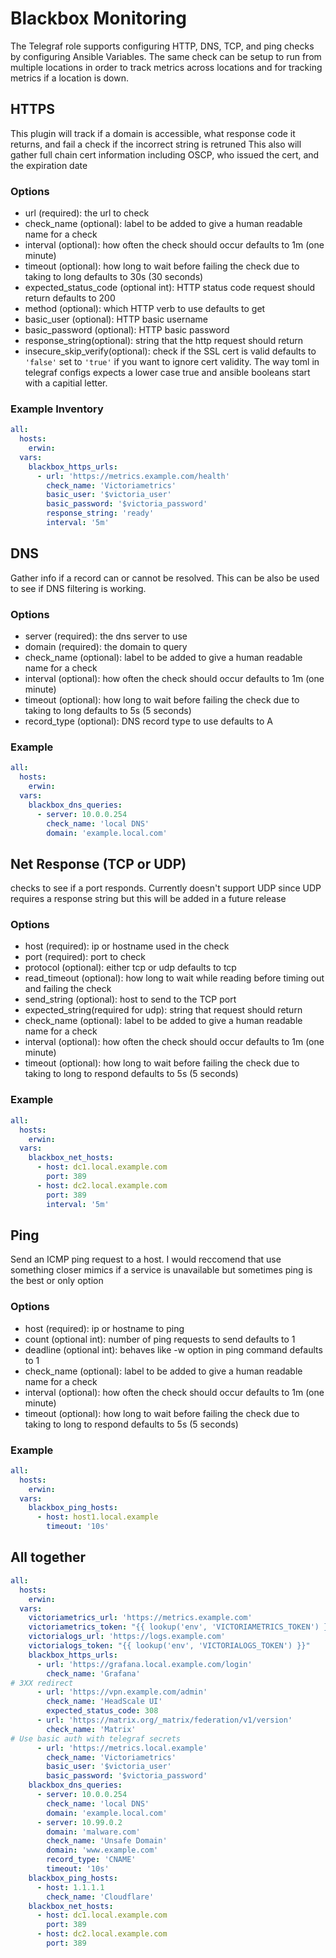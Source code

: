 # Blackbox Monitoring
The Telegraf role supports configuring HTTP, DNS, TCP, and ping checks by configuring Ansible Variables.
The same check can be setup to run from multiple locations in order to track metrics across locations and for tracking metrics if a location is down.

## HTTPS
This plugin will track if a domain is accessible, what response code it returns, and fail a check if the incorrect string is retruned
This also will gather full chain cert information including OSCP, who issued the cert, and the expiration date

### Options
* url (required): the url to check
* check_name (optional): label to be added to give a human readable name for a check
* interval (optional): how often the check should occur defaults to 1m (one minute)
* timeout (optional): how long to wait before failing the check due to taking to long defaults to 30s (30 seconds)
* expected_status_code (optional int): HTTP status code request should return defaults to 200
* method (optional): which HTTP verb to use defaults to get
* basic_user (optional): HTTP basic username
* basic_password (optional): HTTP basic password
* response_string(optional): string that the http request should return
* insecure_skip_verify(optional): check if the SSL cert is valid defaults to `'false'` set to `'true'` if you want to ignore cert validity. The way toml in telegraf configs expects a lower case true and ansible booleans start with a capitial letter.
### Example Inventory
```yaml
all:
  hosts:
    erwin:
  vars:
    blackbox_https_urls:
      - url: 'https://metrics.example.com/health'
        check_name: 'Victoriametrics'
        basic_user: '$victoria_user'
        basic_password: '$victoria_password'
        response_string: 'ready'
        interval: '5m'
```

## DNS
Gather info if a record can or cannot be resolved.
This can be also be used to see if DNS filtering is working.

### Options
* server (required): the dns server to use
* domain (required): the domain to query
* check_name (optional): label to be added to give a human readable name for a check
* interval (optional): how often the check should occur defaults to 1m (one minute)
* timeout (optional): how long to wait before failing the check due to taking to long defaults to 5s (5 seconds)
* record_type (optional): DNS record type to use defaults to A

### Example
```yaml
all:
  hosts:
    erwin:
  vars:
    blackbox_dns_queries:
      - server: 10.0.0.254
        check_name: 'local DNS'
        domain: 'example.local.com'
```

## Net Response (TCP or UDP)
checks to see if a port responds. Currently doesn't support UDP since UDP requires a response string but this will be added in a future release

### Options
* host (required): ip or hostname used in the check
* port (required): port to check
* protocol (optional): either tcp or udp defaults to tcp
* read_timeout (optional): how long to wait while reading before timing out and failing the check
* send_string (optional): host to send to the TCP port
* expected_string(required for udp): string that request should return
* check_name (optional): label to be added to give a human readable name for a check
* interval (optional): how often the check should occur defaults to 1m (one minute)
* timeout (optional): how long to wait before failing the check due to taking to long to respond defaults to 5s (5 seconds)

### Example
```yaml
all:
  hosts:
    erwin:
  vars:
    blackbox_net_hosts:
      - host: dc1.local.example.com
        port: 389
      - host: dc2.local.example.com
        port: 389
        interval: '5m'

```

## Ping
Send an ICMP ping request to a host. I would reccomend that use something closer mimics if a service is unavailable but sometimes ping is the best or only option

### Options
* host (required): ip or hostname to ping
* count (optional int): number of ping requests to send defaults to 1
* deadline (optional int): behaves like -w option in ping command defaults to 1
* check_name (optional): label to be added to give a human readable name for a check
* interval (optional): how often the check should occur defaults to 1m (one minute)
* timeout (optional): how long to wait before failing the check due to taking to long to respond defaults to 5s (5 seconds)
### Example
```yaml
all:
  hosts:
    erwin:
  vars:
    blackbox_ping_hosts:
      - host: host1.local.example
        timeout: '10s'
```

## All together

```yaml
all:
  hosts:
    erwin:
  vars:
    victoriametrics_url: 'https://metrics.example.com'
    victoriametrics_token: "{{ lookup('env', 'VICTORIAMETRICS_TOKEN') }}"
    victorialogs_url: 'https://logs.example.com'
    victorialogs_token: "{{ lookup('env', 'VICTORIALOGS_TOKEN') }}"
    blackbox_https_urls:
      - url: 'https://grafana.local.example.com/login'
        check_name: 'Grafana'
# 3XX redirect
      - url: 'https://vpn.example.com/admin'
        check_name: 'HeadScale UI'
        expected_status_code: 308
      - url: 'https://matrix.org/_matrix/federation/v1/version'
        check_name: 'Matrix'
# Use basic auth with telegraf secrets
      - url: 'https://metrics.local.example'
        check_name: 'Victoriametrics'
        basic_user: '$victoria_user'
        basic_password: '$victoria_password'
    blackbox_dns_queries:
      - server: 10.0.0.254
        check_name: 'local DNS'
        domain: 'example.local.com'
      - server: 10.99.0.2
        domain: 'malware.com'
        check_name: 'Unsafe Domain'
        domain: 'www.example.com'
        record_type: 'CNAME'
        timeout: '10s'
    blackbox_ping_hosts:
      - host: 1.1.1.1
        check_name: 'Cloudflare'
    blackbox_net_hosts:
      - host: dc1.local.example.com
        port: 389
      - host: dc2.local.example.com
        port: 389
```
